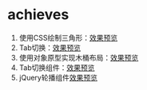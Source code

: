 # achieves

1. 使用CSS绘制三角形：[效果预览](https://z2x.github.io/achieves/triangle.html)
2. Tab切换：[效果预览](https://z2x.github.io/achieves/tab-switch.html)
3. 使用对象原型实现木桶布局：[效果预览](https://z2x.github.io/achieves/barrellayout-oop.html)
4. Tab切换组件：[效果预览](https://z2x.github.io/achieves/tab-component.html)
5. jQuery轮播组件[效果预览](https://z2x.github.io/achieves/roll-carousel.html)
